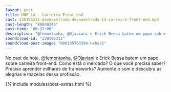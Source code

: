 ```yaml
---
layout: post
title: DNE 14 - Carreira Front-end
cast: 220195311-devnaestrada-devnaestrada-14-carreira-front-end.mp3
cast-length: "88840245"
cast-time: "00:37:00"
description: "@femontanha, @Ojaviani e Erick Bessa batem um papo sobre carreira front-end. Como está o mercado? O que você precisa saber?"
soundcloud-id: "220195311"
soundcloud-post-image: "000135763399-nxbys1"
---
```


No cast de hoje, [@femontanha](http://twitter.com/femontanha), [@Ojaviani](http://twitter.com/Ojaviani) e Erick Bessa batem um papo sobre carreira front-end. Como está o mercado? O que você precisa saber? Preciso aprender milhares de frameworks? Aumente o som e descubra as alegrias e mazelas dessa profissão.

{% include modules/post-extras.html %}